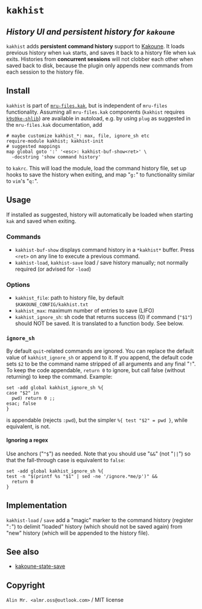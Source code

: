 # `kakhist`

## _History UI and persistent history for `kakoune`_

`kakhist` adds **persistent command history** support to [Kakoune](https://github.com/mawww/kakoune/). It loads previous history when `kak` starts, and saves it back to a history file when `kak` exits. Histories from **concurrent sessions** will not clobber each other when saved back to disk, because the plugin only appends new commands from each session to the history file.

## Install

`kakhist` is part of [`mru-files.kak`](https://gitlab.com/kstr0k/mru-files.kak.git), but is independent of `mru-files` functionality. Assuming all `mru-files.kak` components (`kakhist` requires [`k9s0ke-shlib`](../k9s0ke-shlib)) are available in autoload, e.g. by using `plug` as suggested in the `mru-files.kak` documentation, add
```
# maybe customize kakhist_*: max, file, ignore_sh etc
require-module kakhist; kakhist-init
# suggested mappings
map global goto ':' '<esc>: kakhist-buf-show<ret>' \
  -docstring 'show command history'
```
to `kakrc`. This will load the module, load the command history file, set up hooks to save the history when exiting, and map "`g:`" to functionality similar to `vim`'s "`q:`".

## Usage

If installed as suggested, history will automatically be loaded when starting `kak` and saved when exiting.

### Commands

- `kakhist-buf-show` displays command history in a `*kakhist*` buffer. Press `<ret>` on any line to execute a previous command.
- `kakhist-load`, `kakhist-save` load / save history manually; not normally required (or advised for `-load`)

### Options

- `kakhist_file`: path to history file, by default `$KAKOUNE_CONFIG/kakhist.txt`
- `kakhist_max`: maximum number of entries to save (LIFO)
- `kakhist_ignore_sh`: sh code that returns success (0) if command (`"$1"`) should NOT be saved. It is translated to a function body. See below.

### `ignore_sh`

By default `quit`-related commands are ignored. You can replace the default value of `kakhist_ignore_sh` or append to it. If you append, the default code sets `$2` to be the command name stripped of all arguments and any final "`!`". To keep the code appendable, `return 0` to ignore, but call false (without returning) to keep the command. Example:
```
set -add global kakhist_ignore_sh %{
case "$2" in
  pwd) return 0 ;;
esac; false
}
```
is appendable (rejects `:pwd`), but the simpler `%{ test "$2" = pwd }`, while equivalent, is not.

#### Ignoring a regex

Use anchors ("`^$`") as needed. Note that you should use "`&&`" (not "`||`") so that the fall-through case is equivalent to `false`:
```
set -add global kakhist_ignore_sh %{
test -n "$(printf %s "$1" | sed -ne '/ignore.*me/p')" &&
  return 0
}
```

## Implementation

`kakhist-load` / `save` add a "magic" marker to the command history (register "`:`") to delimit "loaded" history (which should not be saved again) from "new" history (which will be appended to the history file).

## See also

- [kakoune-state-save](https://gitlab.com/Screwtapello/kakoune-state-save)

## Copyright

`Alin Mr. <almr.oss@outlook.com>` / MIT license
